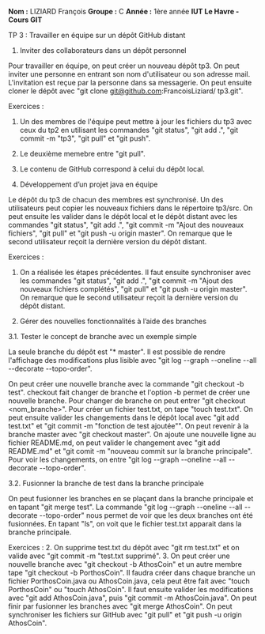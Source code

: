 **Nom :** LIZIARD François
**Groupe :** C
**Année :** 1ère année
**IUT Le Havre - Cours GIT**

TP 3 : Travailler en équipe sur un dépôt GitHub distant

1. Inviter des collaborateurs dans un dépôt personnel

Pour travailler en équipe, on peut créer un nouveau dépôt tp3. On peut inviter
une personne en entrant son nom d'utilisateur ou son adresse mail. L'invitation
est reçue par la personne dans sa messagerie.
On peut ensuite cloner le dépôt avec "git clone git@github.com:FrancoisLiziard/
tp3.git".

Exercices :
1. Un des membres de l'équipe peut mettre à jour les fichiers du tp3 avec ceux 
du tp2 en utilisant les commandes "git status", "git add .", "git commit -m "tp3",
"git pull" et "git push".

2. Le deuxième memebre entre "git pull".

3. Le contenu de GitHub correspond à celui du dépôt local.


2. Développement d’un projet java en équipe

Le dépôt du tp3 de chacun des membres est synchronisé.
Un des utilisateurs peut copier les nouveaux fichiers dans le répertoire tp3/src.
On peut ensuite les valider dans le dépôt local et le dépôt distant avec les
commandes "git status", "git add .", "git commit -m "Ajout des nouveaux fichiers", 
"git pull" et "git push -u origin master". On remarque que le second utilisateur reçoit la 
dernière version du dépôt distant.

Exercices :
1. On a réalisée les étapes précédentes. Il faut ensuite synchroniser avec les
commandes "git status", "git add .", "git commit -m "Ajout des nouveaux fichiers
complétés", "git pull" et "git push -u origin master". On remarque que le second utilisateur
reçoit la dernière version du dépôt distant.

3. Gérer des nouvelles fonctionnalités à l’aide des branches

3.1. Tester le concept de branche avec un exemple simple

La seule branche du dépôt est "* master".
Il est possible de rendre l'affichage des modifications plus lisible avec
"git log --graph --oneline --all --decorate --topo-order".

On peut créer une nouvelle branche avec la commande "git checkout -b test".
checkout fait changer de branche et l'option -b permet de créer une nouvelle
branche. Pour changer de branche on peut entrer "git checkout <nom_branche>".
Pour créer un fichier test.txt, on tape "touch test.txt".
On peut ensuite valider les changements dans le dépôt local avec "git add test.txt"
et "git commit -m "fonction de test ajoutée"". On peut revenir à la branche master
avec "git checkout master".
On ajoute une nouvelle ligne au fichier README.md, on peut valider le changement
avec "git add README.md" et "git comit -m "nouveau commit sur la branche principale".
Pour voir les changements, on entre "git log --graph --oneline --all --decorate
--topo-order".

3.2. Fusionner la branche de test dans la branche principale

On peut fusionner les branches en se plaçant dans la branche principale et en
tapant "git merge test". La commande "git log --graph --oneline --all --decorate
--topo-order" nous permet de voir que les deux branches ont été fusionnées.
En tapant "ls", on voit que le fichier test.txt apparait dans la branche
principale.

Exercices :
2. On supprime test.txt du dépôt avec "git rm test.txt" et on valide avec
"git commit -m "test.txt supprimé".
3. On peut créer une nouvelle branche avec "git checkout -b AthosCoin" et un
autre membre tape "git checkout -b PorthosCoin".
Il faudra créer dans chaque branche un fichier PorthosCoin.java ou AthosCoin.java,
cela peut être fait avec "touch PorthosCoin" ou "touch AthosCoin".
Il faut ensuite valider les modifications avec "git add AthosCoin.java", puis
"git commit -m AthosCoin.java".
On peut finir par fusionner les branches avec "git merge AthosCoin".
On peut synchroniser les fichiers sur GitHub avec "git pull" et "git push -u origin 
AthosCoin".
